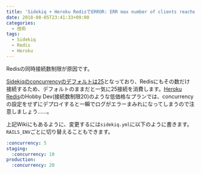 ```yaml
---
title: 'Sidekiq + Heroku RedisでERROR: ERR max number of clients reachedと言われたら'
date: 2018-08-05T23:41:33+09:00
categories:
  - 技術
tags:
  - Sidekiq
  - Redis
  - Heroku
---
```


Redisの同時接続数制限が原因です。

[Sidekiqのconcurrencyのデフォルトは25](https://github.com/mperham/sidekiq/wiki/Advanced-Options#concurrency)となっており、Redisにもその数だけ接続するため、デフォルトのままだと一気に25接続を消費します。[Heroku Redis](https://elements.heroku.com/addons/heroku-redis)のHobby Dev(接続数制限20)のような低価格なプランでは、concurrencyの設定をせずにデプロイすると一瞬でログがエラーまみれになってしまうので注意しましょう……。

上記Wikiにもあるように、変更するには`sidekiq.yml`に以下のように書きます。`RAILS_ENV`ごとに切り替えることもできます。

```yaml
:concurrency: 5
staging:
  :concurrency: 10
production:
  :concurrency: 20
```
